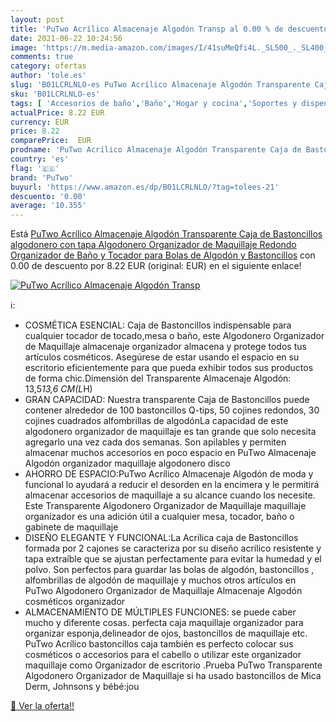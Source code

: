 ```yaml
---
layout: post
title: 'PuTwo Acrílico Almacenaje Algodón Transp al 0.00 % de descuento'
date: 2021-06-22 10:24:56
image: 'https://m.media-amazon.com/images/I/41suMeQfi4L._SL500_._SL400_.jpg'
comments: true
category: ofertas
author: 'tole.es'
slug: 'B01LCRLNLO-es PuTwo Acrílico Almacenaje Algodón Transparente Caja de...'
sku: 'B01LCRLNLO-es'
tags: [ 'Accesorios de baño','Baño','Hogar y cocina','Soportes y dispensadores para baño','Tarros','maquillaje','putwo', ]
actualPrice: 8.22 EUR
currency: EUR
price: 8.22
comparePrice:  EUR
prodname: 'PuTwo Acrílico Almacenaje Algodón Transparente Caja de Bastoncillos algodonero con tapa Algodonero Organizador de Maquillaje Redondo Organizador de Baño y Tocador para Bolas de Algodón y Bastoncillos'
country: 'es'
flag: '🇪🇸'
brand: 'PuTwo'
buyurl: 'https://www.amazon.es/dp/B01LCRLNLO/?tag=tolees-21'
descuento: '0.00'
average: '10.355'
---
```


Está [PuTwo Acrílico Almacenaje Algodón Transparente Caja de Bastoncillos algodonero con tapa Algodonero Organizador de Maquillaje Redondo Organizador de Baño y Tocador para Bolas de Algodón y Bastoncillos](https://www.amazon.es/dp/B01LCRLNLO/?tag=tolees-21) con 0.00 de descuento por 8.22 EUR (original:  EUR) en el siguiente enlace!

[![PuTwo Acrílico Almacenaje Algodón Transp](https://m.media-amazon.com/images/I/41suMeQfi4L._SL500_._SL400_.jpg)](https://www.amazon.es/dp/B01LCRLNLO/?tag=tolees-21)

ℹ️:

- COSMÉTICA ESENCIAL: Caja de Bastoncillos indispensable para cualquier tocador de tocado,mesa o baño, este Algodonero Organizador de Maquillaje almacenaje organizador almacena y protege todos tus artículos cosméticos. Asegúrese de estar usando el espacio en su escritorio eficientemente para que pueda exhibir todos sus productos de forma chic.Dimensión del Transparente Almacenaje Algodón: 13,5*13,6 CM(L*H)
- GRAN CAPACIDAD: Nuestra transparente Caja de Bastoncillos puede contener alrededor de 100 bastoncillos Q-tips, 50 cojines redondos, 30 cojines cuadrados alfombrillas de algodónLa capacidad de este algodonero organizador de maquillaje es tan grande que solo necesita agregarlo una vez cada dos semanas. Son apilables y permiten almacenar muchos accesorios en poco espacio en PuTwo Almacenaje Algodón organizador maquillaje algodonero disco
- AHORRO DE ESPACIO:PuTwo Acrílico Almacenaje Algodón de moda y funcional lo ayudará a reducir el desorden en la encimera y le permitirá almacenar accesorios de maquillaje a su alcance cuando los necesite. Este Transparente Algodonero Organizador de Maquillaje maquillaje organizador es una adición útil a cualquier mesa, tocador, baño o gabinete de maquillaje
- DISEÑO ELEGANTE Y FUNCIONAL:La Acrílica caja de Bastoncillos formada por 2 cajones se caracteriza por su diseño acrílico resistente y tapa extraíble que se ajustan perfectamente para evitar la humedad y el polvo. Son perfectos para guardar las bolas de algodón, bastoncillos , alfombrillas de algodón de maquillaje y muchos otros artículos en PuTwo Algodonero Organizador de Maquillaje Almacenaje Algodón cosméticos organizador
- ALMACENAMIENTO DE MÚLTIPLES FUNCIONES: se puede caber mucho y diferente cosas. perfecta caja maquillaje organizador para organizar esponja,delineador de ojos, bastoncillos de maquillaje etc. PuTwo Acrílico bastoncillos caja también es perfecto colocar sus cosméticos o accesorios para el cabello o utilizar este organizador maquillaje como Organizador de escritorio .Prueba PuTwo Transparente Algodonero Organizador de Maquillaje si ha usado bastoncillos de Mica Derm, Johnsons y bébé:jou

[🛒 Ver la oferta!!](https://www.amazon.es/dp/B01LCRLNLO/?tag=tolees-21)
